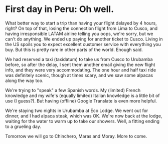 # First day in Peru: Oh well.

What better way to start a trip than having your flight delayed by 4 hours, right? On top of that, losing the connection flight from Lima to Cusco, and having irresponsible LATAM airline telling you oops, we're sorry, but we can't do anything. We ended up paying for another ticket to Cusco. Living in the US spoils you to expect excellent customer service with everything you buy. But this is pretty rare in other parts of the world. Enough said.

We had reserved a taxi (taxidatum) to take us from Cusco to Urubamba before, so after the delay, I sent them another email giving the new flight info, and they were very accommodating. The one hour and half taxi ride was definitely scenic, though at times scary, and we saw some alpacas along the way too.

We're trying to "speak" a few Spanish words. My (limited) French knowledge and my wife's (equally limited) Italian knowledge is a little bit of use (I guess?). But having (offline) Google Translate is even more helpful.

We're staying two nights in Urubamba at Eco Lodge. We went out for dinner, and I had alpaca steak, which was OK. We're now back at the lodge, waiting for the water to warm up to take our showers. Well, a fitting ending to a grueling day. 

Tomorrow we will go to Chinchero, Maras and Moray. More to come.